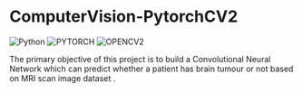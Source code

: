 # ComputerVision-PytorchCV2
![Python](https://img.shields.io/badge/Python-3.8-blueviolet)
![PYTORCH](https://img.shields.io/badge/PYTORCH-red)
![OPENCV2](https://img.shields.io/badge/OpenCV2-green)

The primary objective of this project is to build a Convolutional Neural Network which can predict whether a patient has brain tumour or not based on MRI scan image dataset . 

